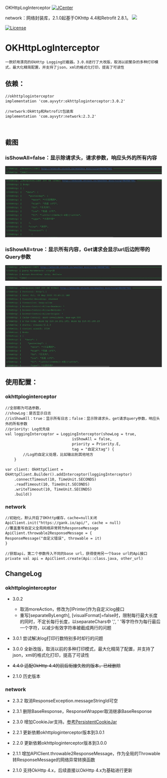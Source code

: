 OKHttpLogInterceptor [![JCenter](https://img.shields.io/badge/jCenter-3.0.2-re.svg)](https://bintray.com/ayvytr/maven/okhttploginterceptor/_latestVersion)

network：网络封装库，2.1.0起基于OKhttp 4.4和Retrofit 2.8.1。 [![](https://img.shields.io/badge/jCenter-2.3.2-re.svg)](https://bintray.com/ayvytr/maven/network/_latestVersion)

[![License](https://img.shields.io/badge/License-Apache--2.0%20-blue.svg)](license)

# OKHttpLogInterceptor
	一款好用漂亮的OkHttp Logging拦截器。3.0.0进行了大改版，取消以前繁杂的多种打印模式，最大化精简配置，并支持了json，xml的格式化打印，提高了可读性



## 依赖：

    //okhttploginterceptor
    implementation 'com.ayvytr:okhttploginterceptor:3.0.2'
    
    //network:OkHttp和Retrofit包装库
    implementation 'com.ayvytr:network:2.3.2'





​    



## 截图

### isShowAll=false：显示除请求头，请求参数，响应头外的所有内容



![](photos/request-get.jpg)



![](photos/response-get.jpg)



### isShowAll=true：显示所有内容，Get请求会显示url后边附带的Query参数



![](photos/request-get-all.jpg)




![](photos/response-get-all.jpg)



## 使用配置：

### okhttploginterceptor

	//全部都为可选参数，
	//showLog：是否显示日志
	//isShowAll：true：显示所有日志；false：显示除请求头，get请求query参数，响应头外的所有参数
	//priority: Log优先级
	val loggingInterceptor = LoggingInterceptor(showLog = true,
	                              isShowAll = false,
	                              priority = Priority.E,
	                              tag = "自定义tag") {
	        //Log的自定义处理，比如输出到其他地方
	    }
	    
	var client: OkHttpClient = OkHttpClient.Builder().addInterceptor(loggingInterceptor)
	    .connectTimeout(10, TimeUnit.SECONDS)
	    .readTimeout(10, TimeUnit.SECONDS)
	    .writeTimeout(10, TimeUnit.SECONDS)
	    .build()

### network

```
//初始化，默认开启了OKhttp缓存，cache=null关闭
ApiClient.init("https://gank.io/api/", cache = null)
//覆盖重写自定义全局网络异常转为ResponseMessage
ApiClient.throwable2ResponseMessage = {
ResponseMessage("自定义错误", throwable = it)
}

//获取api，第二个参数传入不同的base url，获得使用另一个base url的Api接口
private val api = ApiClient.create(Api::class.java, other_url)

```





## ChangeLog

### okhttploginterceptor

* 3.0.2 
  * 取消moreAction，修改为[IPrinter]作为自定义log接口
  * 重写[separateByLength], [visualFormat]=false时，限制每行最大长度的同时，不定长每行长度，以separateChars中 ',', ' '等字符作为每行最后一个字符，以减少有效字符串被截成两行的问题

* 3.0.1 尝试解决log打印行数特别多时却行的问题

* 3.0.0 全新改版，取消以前的多种打印模式，最大化精简了配置，并支持了json，xml的格式化打印，提高了可读性

* ~~4.4.0 适配OkHttp 4.4的前后衔接失败的版本，已经删除~~

* 2.1.0 历史版本



### network

* 2.3.2  取消ResponseException.messageStringId可空

* 2.3.1  删除BaseResponse，ResponseWrapper取消继承BaseResponse

* 2.3.0  增加CookieJar支持。[参考PersistentCookieJar](https://github.com/franmontiel/PersistentCookieJar)

* 2.2.1  更新依赖okhttploginterceptor版本到3.0.1

* 2.2.0  更新依赖okhttploginterceptor版本到3.0.0

* 2.1.1  增加APIClient.throwable2ResponseMessage，作为全局的Throwable转ResponseMessage的网络异常转换函数
* 2.1.0  支持OkHttp 4.x，后续直接以OkHttp 4.x为基础进行更新



